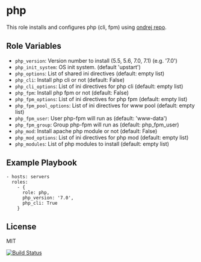 php
===

This role installs and configures php (cli, fpm) using [ondrej repo](https://launchpad.net/~ondrej/+archive/ubuntu/php).

Role Variables
--------------

- `php_version`: Version number to install (5.5, 5.6, 7.0, 7.1) (e.g. '7.0')
- `php_init_system`: OS init system. (default 'upstart')
- `php_options`: List of shared ini directives (default: empty list)
- `php_cli`:  Install php cli or not (default: False)
- `php_cli_options`: List of ini directives for php cli (default: empty list)
- `php_fpm`: Install php fpm or not (default: False)
- `php_fpm_options`: List of ini directives for php fpm (default: empty list)
- `php_fpm_pool_options`: List of ini directives for www pool (default: empty list)
- `php_fpm_user`: User php-fpm will run as (default: 'www-data')
- `php_fpm_group`: Group php-fpm will run as (default: php_fpm_user)
- `php_mod`: Install apache php module or not (default: False)
- `php_mod_options`: List of ini directives for php mod (default: empty list)
- `php_modules`: List of php modules to install (default: empty list)

Example Playbook
----------------

    - hosts: servers
      roles:
        - {
          role: php,
          php_version: '7.0',
          php_cli: True
        }

License
-------

MIT

[![Build Status](https://travis-ci.org/dpujadas/ansible-role-php.svg?branch=master)](https://travis-ci.org/dpujadas/ansible-role-php)